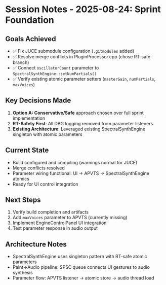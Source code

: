 # Session Notes - 2025-08-24: Sprint Foundation

## Goals Achieved
- ✅ Fix JUCE submodule configuration (`.gitmodules` added)
- ✅ Resolve merge conflicts in PluginProcessor.cpp (chose RT-safe branch)
- ✅ Connect `oscillatorCount` parameter to `SpectralSynthEngine::setNumPartials()`
- ✅ Verify existing atomic parameter setters (`masterGain`, `numPartials`, `maxVoices`)

## Key Decisions Made
1. **Option A: Conservative/Safe** approach chosen over full sprint implementation
2. **RT-Safety First**: All DBG logging removed from parameter listeners
3. **Existing Architecture**: Leveraged existing SpectralSynthEngine singleton with atomic parameters

## Current State
- Build configured and compiling (warnings normal for JUCE)
- Merge conflicts resolved
- Parameter wiring functional: UI → APVTS → SpectralSynthEngine atomics
- Ready for UI control integration

## Next Steps
1. Verify build completion and artifacts
2. Add `maxVoices` parameter to APVTS (currently missing)
3. Implement EngineControlPanel UI integration
4. Test parameter response in audio output

## Architecture Notes
- SpectralSynthEngine uses singleton pattern with RT-safe atomic parameters
- Paint→Audio pipeline: SPSC queue connects UI gestures to audio synthesis
- Parameter flow: APVTS listener → atomic store → audio thread load